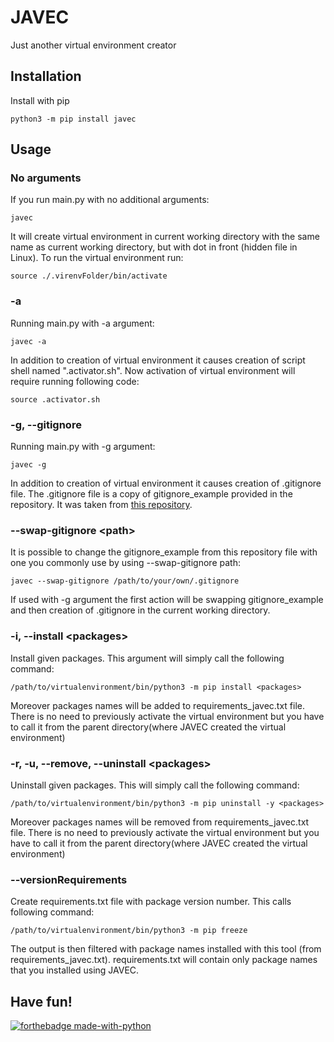 # JAVEC
Just another virtual environment creator

## Installation

Install with pip

    python3 -m pip install javec


## Usage

### No arguments
If you run main.py with no additional arguments:

    javec

It will create virtual environment in current working directory with the same name as current working directory, but with dot in front (hidden file in Linux). To run the virtual environment run:

    source ./.virenvFolder/bin/activate

### -a
Running main.py with -a argument:

    javec -a

In addition to creation of virtual environment it causes creation of script shell named ".activator.sh". Now activation of virtual environment will require running following code:

    source .activator.sh

### -g, --gitignore
Running main.py with -g argument:

    javec -g

In addition to creation of virtual environment it causes creation of .gitignore file. The .gitignore file is a copy of gitignore_example provided in the repository. It was taken from [this repository](https://github.com/github/gitignore).

### --swap-gitignore \<path\>
It is possible to change the gitignore_example from this repository file with one you commonly use by using --swap-gitignore path:

    javec --swap-gitignore /path/to/your/own/.gitignore

If used with -g argument the first action will be swapping gitignore_example and then creation of .gitignore in the current working directory.

### -i, --install \<packages\>
Install given packages. This argument will simply call the following command:

    /path/to/virtualenvironment/bin/python3 -m pip install <packages>

Moreover packages names will be added to requirements_javec.txt file. There is no need to previously activate the virtual environment but you have to call
it from the parent directory(where JAVEC created the virtual environment)

### -r, -u, --remove, --uninstall \<packages\>
Uninstall given packages. This will simply call the following command:

    /path/to/virtualenvironment/bin/python3 -m pip uninstall -y <packages>

Moreover packages names will be removed from requirements_javec.txt file. There is no need to previously activate the virtual environment but you have to call
it from the parent directory(where JAVEC created the virtual environment)

### --versionRequirements
Create requirements.txt file with package version number. This calls following command:

    /path/to/virtualenvironment/bin/python3 -m pip freeze

The output is then filtered with package names installed with this tool (from requirements_javec.txt). requirements.txt will contain only package names that
you installed using JAVEC.

## Have fun!

[![forthebadge made-with-python](http://ForTheBadge.com/images/badges/made-with-python.svg)](https://www.python.org/)